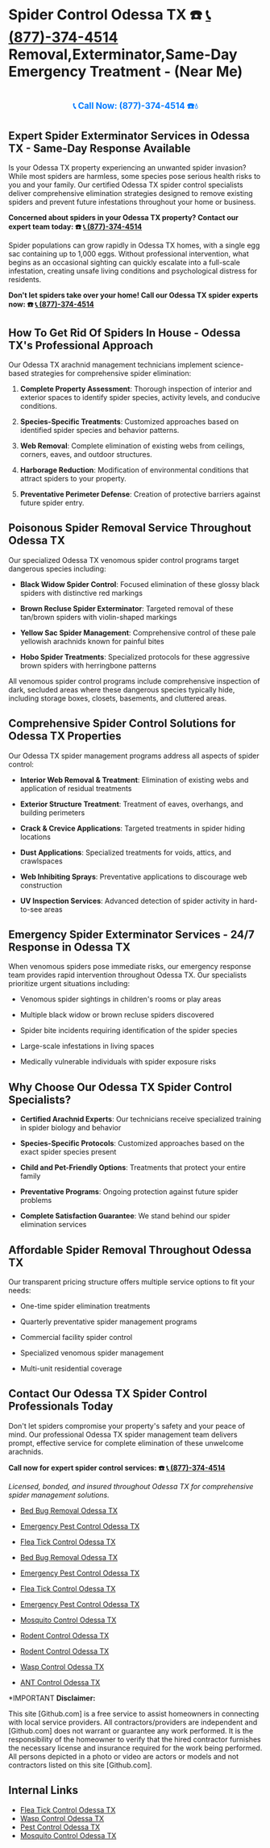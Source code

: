 # Spider Control Odessa TX ☎️ [📞 (877)-374-4514](https://pest-control-4514.netlify.app) Removal,Exterminator,Same-Day Emergency Treatment - (Near Me)
# 

<p align="center" style="font-size: 1.2em; font-weight: bold; margin: 20px 0;">
  <a href="https://pest-control-4514.netlify.app" target="_blank" style="color: #007BFF; text-decoration: none;">📞 Call Now: (877)-374-4514 ☎️💧</a>
</p>

## Expert Spider Exterminator Services in Odessa TX - Same-Day Response Available

Is your Odessa TX property experiencing an unwanted spider invasion? While most spiders are harmless, some species pose serious health risks to you and your family. Our certified Odessa TX spider control specialists deliver comprehensive elimination strategies designed to remove existing spiders and prevent future infestations throughout your home or business.

**Concerned about spiders in your Odessa TX property? Contact our expert team today: ☎️ [📞 (877)-374-4514](https://pest-control-4514.netlify.app)**

Spider populations can grow rapidly in Odessa TX homes, with a single egg sac containing up to 1,000 eggs. Without professional intervention, what begins as an occasional sighting can quickly escalate into a full-scale infestation, creating unsafe living conditions and psychological distress for residents.

**Don't let spiders take over your home! Call our Odessa TX spider experts now: ☎️ [📞 (877)-374-4514](https://pest-control-4514.netlify.app)**

## How To Get Rid Of Spiders In House - Odessa TX's Professional Approach

Our Odessa TX arachnid management technicians implement science-based strategies for comprehensive spider elimination:

1. **Complete Property Assessment**: Thorough inspection of interior and exterior spaces to identify spider species, activity levels, and conducive conditions.

2. **Species-Specific Treatments**: Customized approaches based on identified spider species and behavior patterns.

3. **Web Removal**: Complete elimination of existing webs from ceilings, corners, eaves, and outdoor structures.

4. **Harborage Reduction**: Modification of environmental conditions that attract spiders to your property.

5. **Preventative Perimeter Defense**: Creation of protective barriers against future spider entry.

## Poisonous Spider Removal Service Throughout Odessa TX

Our specialized Odessa TX venomous spider control programs target dangerous species including:

- **Black Widow Spider Control**: Focused elimination of these glossy black spiders with distinctive red markings

- **Brown Recluse Spider Exterminator**: Targeted removal of these tan/brown spiders with violin-shaped markings

- **Yellow Sac Spider Management**: Comprehensive control of these pale yellowish arachnids known for painful bites

- **Hobo Spider Treatments**: Specialized protocols for these aggressive brown spiders with herringbone patterns

All venomous spider control programs include comprehensive inspection of dark, secluded areas where these dangerous species typically hide, including storage boxes, closets, basements, and cluttered areas.

## Comprehensive Spider Control Solutions for Odessa TX Properties

Our Odessa TX spider management programs address all aspects of spider control:

- **Interior Web Removal & Treatment**: Elimination of existing webs and application of residual treatments

- **Exterior Structure Treatment**: Treatment of eaves, overhangs, and building perimeters

- **Crack & Crevice Applications**: Targeted treatments in spider hiding locations

- **Dust Applications**: Specialized treatments for voids, attics, and crawlspaces

- **Web Inhibiting Sprays**: Preventative applications to discourage web construction

- **UV Inspection Services**: Advanced detection of spider activity in hard-to-see areas

## Emergency Spider Exterminator Services - 24/7 Response in Odessa TX

When venomous spiders pose immediate risks, our emergency response team provides rapid intervention throughout Odessa TX. Our specialists prioritize urgent situations including:

- Venomous spider sightings in children's rooms or play areas

- Multiple black widow or brown recluse spiders discovered

- Spider bite incidents requiring identification of the spider species

- Large-scale infestations in living spaces

- Medically vulnerable individuals with spider exposure risks

## Why Choose Our Odessa TX Spider Control Specialists?

- **Certified Arachnid Experts**: Our technicians receive specialized training in spider biology and behavior

- **Species-Specific Protocols**: Customized approaches based on the exact spider species present

- **Child and Pet-Friendly Options**: Treatments that protect your entire family

- **Preventative Programs**: Ongoing protection against future spider problems

- **Complete Satisfaction Guarantee**: We stand behind our spider elimination services

## Affordable Spider Removal Throughout Odessa TX

Our transparent pricing structure offers multiple service options to fit your needs:

- One-time spider elimination treatments

- Quarterly preventative spider management programs

- Commercial facility spider control

- Specialized venomous spider management

- Multi-unit residential coverage

## Contact Our Odessa TX Spider Control Professionals Today

Don't let spiders compromise your property's safety and your peace of mind. Our professional Odessa TX spider management team delivers prompt, effective service for complete elimination of these unwelcome arachnids.

**Call now for expert spider control services: ☎️ [📞 (877)-374-4514](https://pest-control-4514.netlify.app)**

*Licensed, bonded, and insured throughout Odessa TX for comprehensive spider management solutions.*


- [Bed Bug Removal Odessa TX](https://github.com/allyoucaneatsushiin/plumbing-texas/blob/main/Bed-Bug-Removal-Odessa-TX-877-374-4514-Exterminator-Same-Day-Emergency-Treatment-Near-Me.md)
- [Emergency Pest Control Odessa TX](https://github.com/allyoucaneatsushiin/plumbing-texas/blob/main/Emergency-Pest-Control-Odessa-TX-877-374-4514-24-7-Fast-Response-Near-Me.md)
- [Flea Tick Control Odessa TX](https://github.com/allyoucaneatsushiin/plumbing-texas/blob/main/Flea-Tick-Control-Odessa-TX-877-374-4514-Removal-Exterminator-Same-Day-Emergency-Treatment-Near-Me.md)


- [Bed Bug Removal Odessa TX](https://github.com/allyoucaneatsushiin/plumbing-texas/blob/main/Bed-Bug-Removal-Odessa-TX-877-374-4514-Exterminator-Same-Day-Emergency-Treatment-Near-Me.md)
- [Emergency Pest Control Odessa TX](https://github.com/allyoucaneatsushiin/plumbing-texas/blob/main/Emergency-Pest-Control-Odessa-TX-877-374-4514-24-7-Fast-Response-Near-Me.md)
- [Flea Tick Control Odessa TX](https://github.com/allyoucaneatsushiin/plumbing-texas/blob/main/Flea-Tick-Control-Odessa-TX-877-374-4514-Removal-Exterminator-Same-Day-Emergency-Treatment-Near-Me.md)


- [Emergency Pest Control Odessa TX](https://github.com/allyoucaneatsushiin/plumbing-texas/blob/main/Emergency-Pest-Control-Odessa-TX-877-374-4514-24-7-Fast-Response-Near-Me.md)
- [Mosquito Control Odessa TX](https://github.com/allyoucaneatsushiin/plumbing-texas/blob/main/Mosquito-Control-Odessa-TX-877-374-4514-Exterminator-Same-Day-Emergency-Treatment-Near-Me.md)
- [Rodent Control Odessa TX](https://github.com/allyoucaneatsushiin/plumbing-texas/blob/main/Rodent-Control-Odessa-TX-877-374-4514-Rat-Removal-Exterminator-Same-Day-Emergency-Treatment-Near-Me.md)


- [Rodent Control Odessa TX](https://github.com/allyoucaneatsushiin/plumbing-texas/blob/main/Rodent-Control-Odessa-TX-877-374-4514-Rat-Removal-Exterminator-Same-Day-Emergency-Treatment-Near-Me.md)
- [Wasp Control Odessa TX](https://github.com/allyoucaneatsushiin/plumbing-texas/blob/main/Wasp-Control-Odessa-TX-877-374-4514-Removal-Exterminator-Same-Day-Emergency-Treatment-Near-Me.md)
- [ANT Control Odessa TX](https://github.com/allyoucaneatsushiin/plumbing-texas/blob/main/ANT-Control-Odessa-TX-877-374-4514-Prevention-Extermination-Same-Day-Emergency-Treatment-Near-Me.md)


*IMPORTANT **Disclaimer:**  

This site [Github.com] is a free service to assist homeowners in connecting with local service providers. All contractors/providers are independent and [Github.com] does not warrant or guarantee any work performed. It is the responsibility of the homeowner to verify that the hired contractor furnishes the necessary license and insurance required for the work being performed. All persons depicted in a photo or video are actors or models and not contractors listed on this site [Github.com].


## Internal Links
- [Flea Tick Control Odessa TX](https://github.com/allyoucaneatsushiin/plumbing-texas/blob/main/Flea-Tick-Control-Odessa-TX-877-374-4514-Removal-Exterminator-Same-Day-Emergency-Treatment-Near-Me.md)
- [Wasp Control Odessa TX](https://github.com/allyoucaneatsushiin/plumbing-texas/blob/main/Wasp-Control-Odessa-TX-877-374-4514-Removal-Exterminator-Same-Day-Emergency-Treatment-Near-Me.md)
- [Pest Control Odessa TX](https://github.com/allyoucaneatsushiin/plumbing-texas/blob/main/Pest-Control-Odessa-TX-877-374-4514-Exterminator-Same-Day-Emergency-Treatment-Near-Me.md)
- [Mosquito Control Odessa TX](https://github.com/allyoucaneatsushiin/plumbing-texas/blob/main/Mosquito-Control-Odessa-TX-877-374-4514-Exterminator-Same-Day-Emergency-Treatment-Near-Me.md)

